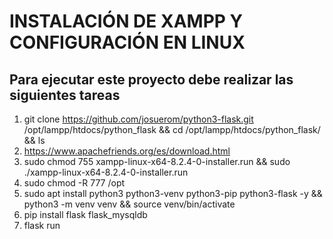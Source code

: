 # INSTALACIÓN DE XAMPP Y CONFIGURACIÓN EN LINUX

## Para ejecutar este proyecto debe realizar las siguientes tareas
1. git clone https://github.com/josuerom/python3-flask.git /opt/lampp/htdocs/python_flask && cd /opt/lampp/htdocs/python_flask/ && ls
2. https://www.apachefriends.org/es/download.html
3. sudo chmod 755 xampp-linux-x64-8.2.4-0-installer.run && sudo ./xampp-linux-x64-8.2.4-0-installer.run
4. sudo chmod -R 777 /opt
6. sudo apt install python3 python3-venv python3-pip python3-flask -y && python3 -m venv venv && source venv/bin/activate
7. pip install flask flask_mysqldb
8. flask run
